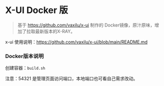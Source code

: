 # X-UI Docker 版

> 基于 https://github.com/vaxilu/x-ui 制作的 Docker镜像，原汁原味，增加了拉取最新版本的X-RAY。

x-ui 使用说明：https://github.com/vaxilu/x-ui/blob/main/README.md

### Docker版本说明

创建容器：`build.sh`

注意：54321 是管理页面访问端口，本地端口也可看自己需求改动。